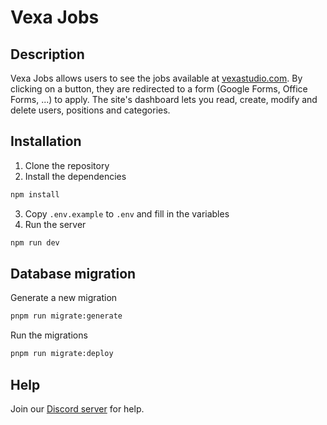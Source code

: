 # Vexa Jobs
## Description
Vexa Jobs allows users to see the jobs available at [vexastudio.com](https://vexastudio.com). By clicking on a button, they are redirected to a form (Google Forms, Office Forms, ...) to apply.
The site's dashboard lets you read, create, modify and delete users, positions and categories.
## Installation
1. Clone the repository
2. Install the dependencies
```bash
npm install
```
3. Copy `.env.example` to `.env` and fill in the variables
4. Run the server
```bash
npm run dev
```
## Database migration
Generate a new migration
```bash
pnpm run migrate:generate
```
Run the migrations
```bash
pnpm run migrate:deploy
```
## Help
Join our [Discord server](https://discord.splrge.dev) for help.